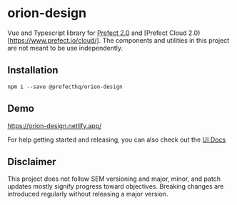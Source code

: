 # orion-design
Vue and Typescript library for [Prefect 2.0](https://github.com/PrefectHQ/prefect) and [Prefect Cloud 2.0)[https://www.prefect.io/cloud/]. The components and utilities in this project are not meant to be use independently. 

## Installation
```
npm i --save @prefecthq/orion-design
```

## Demo
https://orion-design.netlify.app/

For help getting started and releasing, you can also check out the [UI Docs](https://www.notion.so/prefect/UI-33789148071e4f0297d0fbb410a122ae)

## Disclaimer
This project does not follow SEM versioning and major, minor, and patch updates mostly signify progress toward objectives. Breaking changes are introduced regularly without releasing a major version.
